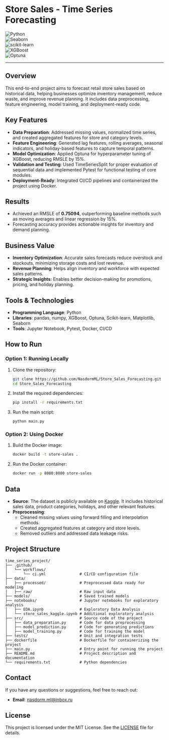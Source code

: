 # Store Sales - Time Series Forecasting  

![Python](https://img.shields.io/badge/Python-3.11-brightgreen)  
![Seaborn](https://img.shields.io/badge/Seaborn-v0.13.2-blue)  
![scikit-learn](https://img.shields.io/badge/scikit--learn-v1.5.1-yellow)  
![XGBoost](https://img.shields.io/badge/XGBoost-v2.1.0-red)  
![Optuna](https://img.shields.io/badge/Optuna-v3.0.0-orange)  

---

## Overview  
This end-to-end project aims to forecast retail store sales based on historical data, helping businesses optimize inventory management, reduce waste, and improve revenue planning. It includes data preprocessing, feature engineering, model training, and deployment-ready code.  

## Key Features  
- **Data Preparation**: Addressed missing values, normalized time series, and created aggregated features for store and category levels.  
- **Feature Engineering**: Generated lag features, rolling averages, seasonal indicators, and holiday-based features to capture temporal patterns.  
- **Model Optimization**: Applied Optuna for hyperparameter tuning of XGBoost, reducing RMSLE by 15%.  
- **Validation and Testing**: Used TimeSeriesSplit for proper evaluation of sequential data and implemented Pytest for functional testing of core modules.  
- **Deployment-Ready**: Integrated CI/CD pipelines and containerized the project using Docker.  

## Results  
- Achieved an RMSLE of **0.75094**, outperforming baseline methods such as moving averages and linear regression by 15%.  
- Forecasting accuracy provides actionable insights for inventory and demand planning.  

## Business Value  
- **Inventory Optimization**: Accurate sales forecasts reduce overstock and stockouts, minimizing storage costs and lost revenue.  
- **Revenue Planning**: Helps align inventory and workforce with expected sales patterns.  
- **Strategic Insights**: Enables better decision-making for promotions, pricing, and holiday planning.  

## Tools & Technologies  
- **Programming Language**: Python  
- **Libraries**: pandas, numpy, XGBoost, Optuna, Scikit-learn, Matplotlib, Seaborn  
- **Tools**: Jupyter Notebook, Pytest, Docker, CI/CD  

## How to Run  
### Option 1: Running Locally  
1. Clone the repository:  
   ```bash  
   git clone https://github.com/NasdormML/Store_Sales_Forecasting.git  
   cd Store_Sales_Forecasting  
   ```  
2. Install the required dependencies:  
   ```bash  
   pip install -r requirements.txt  
   ```  
3. Run the main script:  
   ```bash  
   python main.py  
   ```  

### Option 2: Using Docker  
1. Build the Docker image:  
   ```bash  
   docker build -t store-sales .  
   ```  
2. Run the Docker container:  
   ```bash  
   docker run -p 8080:8080 store-sales  
   ```  

## Data  
- **Source**: The dataset is publicly available on [Kaggle](#). It includes historical sales data, product categories, holidays, and other relevant features.  
- **Preprocessing**:  
  - Cleaned missing values using forward filling and interpolation methods.  
  - Created aggregated features at category and store levels.  
  - Removed outliers and addressed data leakage risks.  

## Project Structure  
```
time_series_project/  
├── .github/  
│   └── workflows/  
│       └── ci.yml               # CI/CD configuration file  
├── data/  
│   ├── processed/               # Preprocessed data ready for modeling  
│   ├── raw/                     # Raw input data  
├── models/                      # Saved trained models  
├── notebooks/                   # Jupyter notebooks for exploratory analysis  
│   ├── EDA.ipynb                # Exploratory Data Analysis  
│   └── store_sales_kaggle.ipynb # Additional exploratory analysis  
├── src/                         # Source code of the project  
│   ├── data_preparation.py      # Code for data preprocessing  
│   ├── model_prediction.py      # Code for generating predictions  
│   ├── model_training.py        # Code for training the model  
├── tests/                       # Unit and integration tests  
├── dockerfile                   # Dockerfile for containerizing the project  
├── main.py                      # Entry point for running the project  
├── README.md                    # Project description and documentation  
└── requirements.txt             # Python dependencies  
```  

## Contact  
If you have any questions or suggestions, feel free to reach out:  
- **Email**: nasdorm.ml@inbox.ru  

## License  
This project is licensed under the MIT License. See the [LICENSE](LICENSE) file for details.
